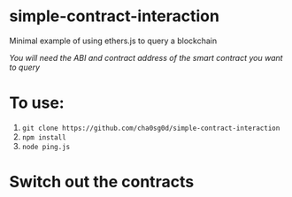 # simple-contract-interaction
Minimal example of using ethers.js to query a blockchain

*You will need the ABI and contract address of the smart contract you want to query*

# To use:

1. `git clone https://github.com/cha0sg0d/simple-contract-interaction`
2. `npm install`
3. `node ping.js`

# Switch out the contracts
